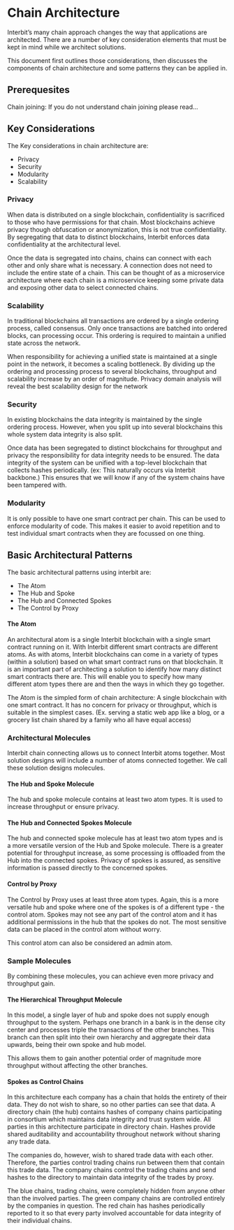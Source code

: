 # Chain Architecture

Interbit’s many chain approach changes the way that applications are architected. There are a number of key consideration elements that must be kept in mind while we architect solutions.

This document first outlines those considerations, then discusses the components of chain architecture and some patterns they can be applied in.

## Prerequesites

Chain joining: If you do not understand chain joining please read...

## Key Considerations

The Key considerations in chain architecture are:
 * Privacy
 * Security
 * Modularity
 * Scalability

### Privacy

When data is distributed on a single blockchain, confidentiality is sacrificed to those who have permissions for that chain. Most blockchains achieve privacy though obfuscation or anonymization, this is not true confidentiality. By segregating that data to distinct blockchains, Interbit enforces data confidentiality at the architectural level.

Once the data is segregated into chains, chains can connect with each other and only share what is necessary. A connection does not need to include the entire state of a chain. This can be thought of as a microservice architecture where each chain is a microservice keeping some private data and exposing other data to select connected chains.


### Scalability

In traditional blockchains all transactions are ordered by a single ordering process, called consensus. Only once transactions are batched into ordered blocks, can processing occur. This ordering is required to maintain a unified state across the network.

When responsibility for achieving a unified state is maintained at a single point in the network, it becomes a scaling bottleneck. By dividing up the ordering and processing process to several blockchains, throughput and scalability increase by an order of magnitude. Privacy domain analysis will reveal the best scalability design for the network

### Security

In existing blockchains the data integrity is maintained by the single ordering process. However, when you split up into several blockchains this whole system data integrity is also split.

Once data has been segregated to distinct blockchains for throughput and privacy the responsibility for data integrity needs to be ensured. The data integrity of the system can be unified with a top-level blockchain that collects hashes periodically. (ex: This naturally occurs via Interbit backbone.) This ensures that we will know if any of the system chains have been tampered with.


### Modularity

It is only possible to have one smart contract per chain. This can be used to enforce modularity of code. This makes it easier to avoid repetition and to test individual smart contracts when they are focussed on one thing.


## Basic Architectural Patterns

The basic architectural patterns using interbit are:
 * The Atom
 * The Hub and Spoke
 * The Hub and Connected Spokes
 * The Control by Proxy

#### The Atom


An architectural atom is a single Interbit blockchain with a single smart contract running on it. With Interbit different smart contracts are different atoms. As with atoms, Interbit blockchains can come in a variety of types (within a solution) based on what smart contract runs on that blockchain. It is an important part of architecting a solution to identify how many distinct smart contracts there are. This will enable you to specify how many different atom types there are and then the ways in which they go together.

The Atom is the simpled form of chain architecture: A single blockchain with one smart contract. It has no concern for privacy or throughput, which is suitable in the simplest cases. (Ex. serving a static web app like a blog, or a grocery list chain shared by a family who all have equal access)


### Architectural Molecules



Interbit chain connecting allows us to connect Interbit atoms together. Most solution designs will include a number of atoms connected together. We call these solution designs molecules.

#### The Hub and Spoke Molecule



The hub and spoke molecule contains at least two atom types. It is used to increase throughput or ensure privacy.

#### The Hub and Connected Spokes Molecule



The hub and connected spoke molecule has at least two atom types and is a more versatile version of the Hub and Spoke molecule. There is a greater potential for throughput increase, as some processing is offloaded from the Hub into the connected spokes. Privacy of spokes is assured, as sensitive information is passed directly to the concerned spokes.

#### Control by Proxy

The Control by Proxy uses at least three atom types. Again, this is a more versatile hub and spoke where one of the spokes is of a different type - the control atom. Spokes may not see any part of the control atom and it has additional permissions in the hub that the spokes do not. The most sensitive data can be placed in the control atom without worry.

This control atom can also be considered an admin atom.

### Sample Molecules

By combining these molecules, you can achieve even more privacy and throughput gain.

#### The Hierarchical Throughput Molecule


In this model, a single layer of hub and spoke does not supply enough throughput to the system. Perhaps one branch in a bank is in the dense city center and processes triple the transactions of the other branches. This branch can then split into their own hierarchy and aggregate their data upwards, being their own spoke and hub model.

This allows them to gain another potential order of magnitude more throughput without affecting the other branches.


#### Spokes as Control Chains


In this architecture each company has a chain that holds the entirety of their data. They do not wish to share, so no other parties can see that data. A directory chain (the hub) contains hashes of company chains participating in consortium which maintains data integrity and trust system wide. All parties in this architecture participate in directory chain. Hashes provide shared auditability and accountability throughout network without sharing any trade data.

The companies do, however, wish to shared trade data with each other. Therefore, the parties control trading chains run between them that contain this trade data. The company chains control the trading chains and send hashes to the directory to maintain data integrity of the trades by proxy.

The blue chains, trading chains, were completely hidden from anyone other than the involved parties. The green company chains are controlled entirely by the companies in question. The red chain has hashes periodically reported to it so that every party involved accountable for data integrity of their individual chains.

